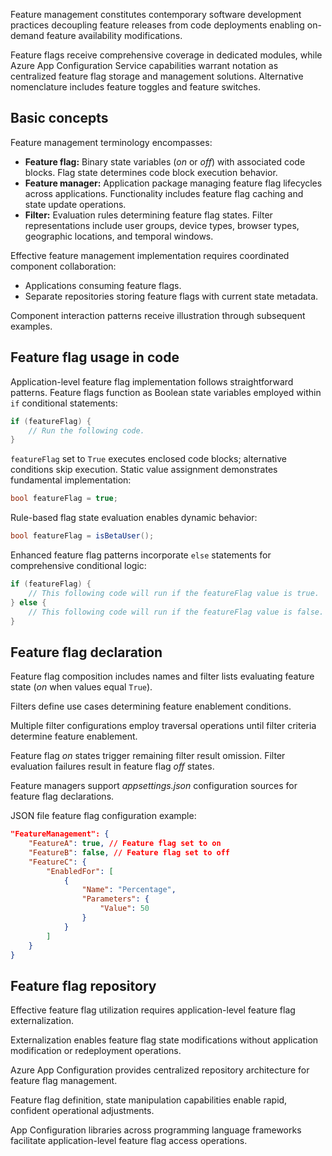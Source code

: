 Feature management constitutes contemporary software development practices decoupling feature releases from code deployments enabling on-demand feature availability modifications.

Feature flags receive comprehensive coverage in dedicated modules, while Azure App Configuration Service capabilities warrant notation as centralized feature flag storage and management solutions. Alternative nomenclature includes feature toggles and feature switches.

## Basic concepts

Feature management terminology encompasses:

- **Feature flag:** Binary state variables (_on_ or _off_) with associated code blocks. Flag state determines code block execution behavior.
- **Feature manager:** Application package managing feature flag lifecycles across applications. Functionality includes feature flag caching and state update operations.
- **Filter:** Evaluation rules determining feature flag states. Filter representations include user groups, device types, browser types, geographic locations, and temporal windows.

Effective feature management implementation requires coordinated component collaboration:

- Applications consuming feature flags.
- Separate repositories storing feature flags with current state metadata.

Component interaction patterns receive illustration through subsequent examples.

## Feature flag usage in code

Application-level feature flag implementation follows straightforward patterns. Feature flags function as Boolean state variables employed within `if` conditional statements:

```csharp
if (featureFlag) {
    // Run the following code.
}
```

`featureFlag` set to `True` executes enclosed code blocks; alternative conditions skip execution. Static value assignment demonstrates fundamental implementation:

```csharp
bool featureFlag = true;
```

Rule-based flag state evaluation enables dynamic behavior:

```csharp
bool featureFlag = isBetaUser();
```

Enhanced feature flag patterns incorporate `else` statements for comprehensive conditional logic:

```csharp
if (featureFlag) {
    // This following code will run if the featureFlag value is true.
} else {
    // This following code will run if the featureFlag value is false.
}
```

## Feature flag declaration

Feature flag composition includes names and filter lists evaluating feature state (_on_ when values equal `True`).

Filters define use cases determining feature enablement conditions.

Multiple filter configurations employ traversal operations until filter criteria determine feature enablement.

Feature flag _on_ states trigger remaining filter result omission. Filter evaluation failures result in feature flag _off_ states.

Feature managers support _appsettings.json_ configuration sources for feature flag declarations.

JSON file feature flag configuration example:

```JSON
"FeatureManagement": {
    "FeatureA": true, // Feature flag set to on
    "FeatureB": false, // Feature flag set to off
    "FeatureC": {
        "EnabledFor": [
            {
                "Name": "Percentage",
                "Parameters": {
                    "Value": 50
                }
            }
        ]
    }
}
```

## Feature flag repository

Effective feature flag utilization requires application-level feature flag externalization.

Externalization enables feature flag state modifications without application modification or redeployment operations.

Azure App Configuration provides centralized repository architecture for feature flag management.

Feature flag definition, state manipulation capabilities enable rapid, confident operational adjustments.

App Configuration libraries across programming language frameworks facilitate application-level feature flag access operations.
